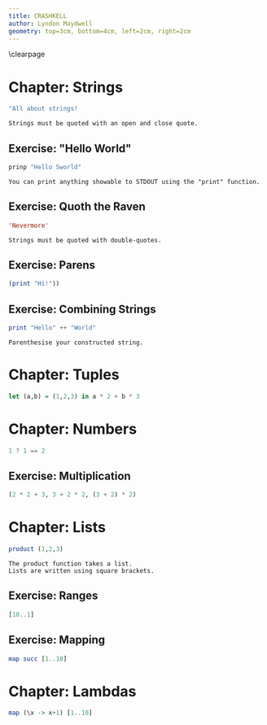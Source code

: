 ```yaml
---
title: CRASHKELL
author: Lyndon Maydwell
geometry: top=3cm, bottom=4cm, left=2cm, right=2cm
---
```


\clearpage

# Chapter: Strings

```haskell
"All about strings!
```

```why
Strings must be quoted with an open and close quote.
```

## Exercise: "Hello World"

```haskell
prinp "Hello Sworld"
```

```why
You can print anything showable to STDOUT using the "print" function.
```

## Exercise: Quoth the Raven

```haskell
'Nevermore'
```

```why
Strings must be quoted with double-quotes.
```

## Exercise: Parens

```haskell
(print "Hi!"))
```

## Exercise: Combining Strings

```haskell
print "Hello" ++ "World"
```

```why
Parenthesise your constructed string.
```

<!--
## Exercise: Variables

```haskell
let
		h = "Hello"
		W = "World"
		p = h ++ " " ++ w
	in print p
```
-->

# Chapter: Tuples

```haskell
let (a,b) = (1,2,3) in a * 2 + b * 3
```

# Chapter: Numbers

```haskell
1 ? 1 == 2
```

## Exercise: Multiplication

```haskell
(2 * 2 + 3, 3 + 2 * 2, (3 + 2) * 2)
```

# Chapter: Lists

```haskell
product (1,2,3)
```

```why
The product function takes a list.
Lists are written using square brackets.
```

## Exercise: Ranges

```haskell
[10..1]
```

## Exercise: Mapping

```haskell
map succ [1..10]
```

# Chapter: Lambdas

```haskell
map (\x -> x+1) [1..10]
```



<br />
<br />
<br />
<br />
<br />
<br />
<br />
<br />
<br />
<br />
